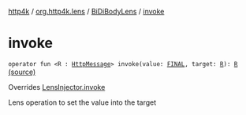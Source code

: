 [http4k](../../index.md) / [org.http4k.lens](../index.md) / [BiDiBodyLens](index.md) / [invoke](./invoke.md)

# invoke

`operator fun <R : `[`HttpMessage`](../../org.http4k.core/-http-message/index.md)`> invoke(value: `[`FINAL`](index.md#FINAL)`, target: `[`R`](invoke.md#R)`): `[`R`](invoke.md#R) [(source)](https://github.com/http4k/http4k/blob/master/http4k-core/src/main/kotlin/org/http4k/lens/body.kt#L38)

Overrides [LensInjector.invoke](../-lens-injector/invoke.md)

Lens operation to set the value into the target

